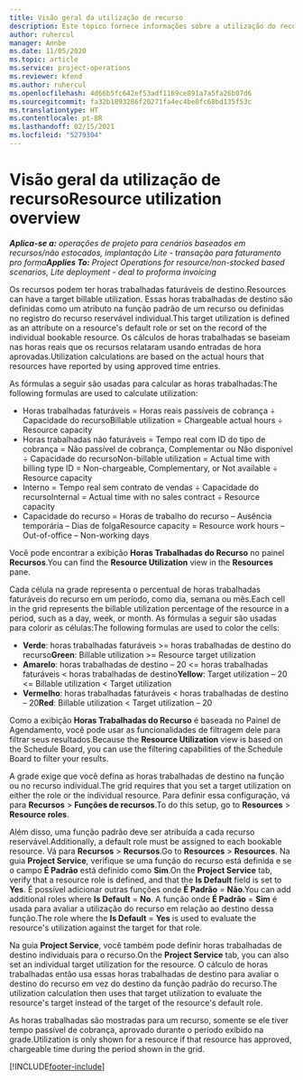 ```yaml
---
title: Visão geral da utilização de recurso
description: Este tópico fornece informações sobre a utilização do recurso no Project Operations.
author: ruhercul
manager: Annbe
ms.date: 11/05/2020
ms.topic: article
ms.service: project-operations
ms.reviewer: kfend
ms.author: ruhercul
ms.openlocfilehash: 4d66b5fc642ef53adf1169ce891a7a5fa26b07d6
ms.sourcegitcommit: fa32b1893286f20271fa4ec4be8fc68bd135f53c
ms.translationtype: HT
ms.contentlocale: pt-BR
ms.lasthandoff: 02/15/2021
ms.locfileid: "5279304"
---
```

# <a name="resource-utilization-overview"></a><span data-ttu-id="511a9-103">Visão geral da utilização de recurso</span><span class="sxs-lookup"><span data-stu-id="511a9-103">Resource utilization overview</span></span>

<span data-ttu-id="511a9-104">_**Aplica-se a:** operações de projeto para cenários baseados em recursos/não estocados, implantação Lite - transação para faturamento pro forma_</span><span class="sxs-lookup"><span data-stu-id="511a9-104">_**Applies To:** Project Operations for resource/non-stocked based scenarios, Lite deployment - deal to proforma invoicing_</span></span>

<span data-ttu-id="511a9-105">Os recursos podem ter horas trabalhadas faturáveis de destino.</span><span class="sxs-lookup"><span data-stu-id="511a9-105">Resources can have a target billable utilization.</span></span> <span data-ttu-id="511a9-106">Essas horas trabalhadas de destino são definidas como um atributo na função padrão de um recurso ou definidas no registro do recurso reservável individual.</span><span class="sxs-lookup"><span data-stu-id="511a9-106">This target utilization is defined as an attribute on a resource's default role or set on the record of the individual bookable resource.</span></span> <span data-ttu-id="511a9-107">Os cálculos de horas trabalhadas se baseiam nas horas reais que os recursos relataram usando entradas de hora aprovadas.</span><span class="sxs-lookup"><span data-stu-id="511a9-107">Utilization calculations are based on the actual hours that resources have reported by using approved time entries.</span></span>

<span data-ttu-id="511a9-108">As fórmulas a seguir são usadas para calcular as horas trabalhadas:</span><span class="sxs-lookup"><span data-stu-id="511a9-108">The following formulas are used to calculate utilization:</span></span>

  - <span data-ttu-id="511a9-109">Horas trabalhadas faturáveis = Horas reais passíveis de cobrança ÷ Capacidade do recurso</span><span class="sxs-lookup"><span data-stu-id="511a9-109">Billable utilization = Chargeable actual hours ÷ Resource capacity</span></span>
  - <span data-ttu-id="511a9-110">Horas trabalhadas não faturáveis = Tempo real com ID do tipo de cobrança = Não passível de cobrança, Complementar ou Não disponível ÷ Capacidade do recurso</span><span class="sxs-lookup"><span data-stu-id="511a9-110">Non-billable utilization = Actual time with billing type ID = Non-chargeable, Complementary, or Not available ÷ Resource capacity</span></span>
  - <span data-ttu-id="511a9-111">Interno = Tempo real sem contrato de vendas ÷ Capacidade do recurso</span><span class="sxs-lookup"><span data-stu-id="511a9-111">Internal = Actual time with no sales contract ÷ Resource capacity</span></span>
  - <span data-ttu-id="511a9-112">Capacidade do recurso = Horas de trabalho do recurso – Ausência temporária – Dias de folga</span><span class="sxs-lookup"><span data-stu-id="511a9-112">Resource capacity = Resource work hours – Out-of-office – Non-working days</span></span>

<span data-ttu-id="511a9-113">Você pode encontrar a exibição **Horas Trabalhadas do Recurso** no painel **Recursos**.</span><span class="sxs-lookup"><span data-stu-id="511a9-113">You can find the **Resource Utilization** view in the **Resources** pane.</span></span>

<span data-ttu-id="511a9-114">Cada célula na grade representa o percentual de horas trabalhadas faturáveis do recurso em um período, como dia, semana ou mês.</span><span class="sxs-lookup"><span data-stu-id="511a9-114">Each cell in the grid represents the billable utilization percentage of the resource in a period, such as a day, week, or month.</span></span> <span data-ttu-id="511a9-115">As fórmulas a seguir são usadas para colorir as células:</span><span class="sxs-lookup"><span data-stu-id="511a9-115">The following formulas are used to color the cells:</span></span>

  - <span data-ttu-id="511a9-116">**Verde**: horas trabalhadas faturáveis >= horas trabalhadas de destino do recurso</span><span class="sxs-lookup"><span data-stu-id="511a9-116">**Green**: Billable utilization >= Resource target utilization</span></span>
  - <span data-ttu-id="511a9-117">**Amarelo**: horas trabalhadas de destino – 20 <= horas trabalhadas faturáveis < horas trabalhadas de destino</span><span class="sxs-lookup"><span data-stu-id="511a9-117">**Yellow**: Target utilization – 20 <= Billable utilization < Target utilization</span></span>
  - <span data-ttu-id="511a9-118">**Vermelho**: horas trabalhadas faturáveis < horas trabalhadas de destino – 20</span><span class="sxs-lookup"><span data-stu-id="511a9-118">**Red**: Billable utilization < Target utilization – 20</span></span>

<span data-ttu-id="511a9-119">Como a exibição **Horas Trabalhadas do Recurso** é baseada no Painel de Agendamento, você pode usar as funcionalidades de filtragem dele para filtrar seus resultados.</span><span class="sxs-lookup"><span data-stu-id="511a9-119">Because the **Resource Utilization** view is based on the Schedule Board, you can use the filtering capabilities of the Schedule Board to filter your results.</span></span>

<span data-ttu-id="511a9-120">A grade exige que você defina as horas trabalhadas de destino na função ou no recurso individual.</span><span class="sxs-lookup"><span data-stu-id="511a9-120">The grid requires that you set a target utilization on either the role or the individual resource.</span></span> <span data-ttu-id="511a9-121">Para definir essa configuração, vá para **Recursos** > **Funções de recursos**.</span><span class="sxs-lookup"><span data-stu-id="511a9-121">To do this setup, go to **Resources** > **Resource roles**.</span></span>

<span data-ttu-id="511a9-122">Além disso, uma função padrão deve ser atribuída a cada recurso reservável.</span><span class="sxs-lookup"><span data-stu-id="511a9-122">Additionally, a default role must be assigned to each bookable resource.</span></span> <span data-ttu-id="511a9-123">Vá para **Recursos** > **Recursos**.</span><span class="sxs-lookup"><span data-stu-id="511a9-123">Go to **Resources** > **Resources**.</span></span> <span data-ttu-id="511a9-124">Na guia **Project Service**, verifique se uma função do recurso está definida e se o campo **É Padrão** está definido como **Sim**.</span><span class="sxs-lookup"><span data-stu-id="511a9-124">On the **Project Service** tab, verify that a resource role is defined, and that the **Is Default** field is set to **Yes**.</span></span> <span data-ttu-id="511a9-125">É possível adicionar outras funções onde **É Padrão** = **Não**.</span><span class="sxs-lookup"><span data-stu-id="511a9-125">You can add additional roles where **Is Default** = **No**.</span></span> <span data-ttu-id="511a9-126">A função onde **É Padrão** = **Sim** é usada para avaliar a utilização do recurso em relação ao destino dessa função.</span><span class="sxs-lookup"><span data-stu-id="511a9-126">The role where the **Is Default** = **Yes** is used to evaluate the resource's utilization against the target for that role.</span></span>

<span data-ttu-id="511a9-127">Na guia **Project Service**, você também pode definir horas trabalhadas de destino individuais para o recurso.</span><span class="sxs-lookup"><span data-stu-id="511a9-127">On the **Project Service** tab, you can also set an individual target utilization for the resource.</span></span> <span data-ttu-id="511a9-128">O cálculo de horas trabalhadas então usa essas horas trabalhadas de destino para avaliar o destino do recurso em vez do destino da função padrão do recurso.</span><span class="sxs-lookup"><span data-stu-id="511a9-128">The utilization calculation then uses that target utilization to evaluate the resource's target instead of the target of the resource's default role.</span></span>

<span data-ttu-id="511a9-129">As horas trabalhadas são mostradas para um recurso, somente se ele tiver tempo passível de cobrança, aprovado durante o período exibido na grade.</span><span class="sxs-lookup"><span data-stu-id="511a9-129">Utilization is only shown for a resource if that resource has approved, chargeable time during the period shown in the grid.</span></span>


[!INCLUDE[footer-include](../includes/footer-banner.md)]